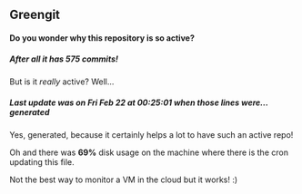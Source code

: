 ## Greengit

#### Do you wonder why this repository is so active?

##### After all it has 575 commits!

But is it *really* active? Well...

##### Last update was on Fri Feb 22 at 00:25:01 when those lines were... generated

Yes, generated, because it certainly helps a lot to have such an active repo!

Oh and there was **69%** disk usage on the machine
where there is the cron updating this file.

Not the best way to monitor a VM in the cloud but it works! :)
